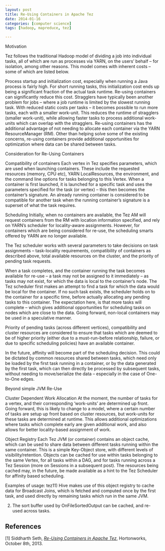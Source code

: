 ```yaml
---
layout: post
title: Re-Using Containers in Apache Tez
date: 2014-01-16 
categories: [computer science]
tags: [hadoop, mapreduce, tez]

---
```


Motivation

Tez follows the traditional Hadoop model of dividing a job into individual tasks, all of which are run as processes via YARN, on the users’ behalf – for isolation, among other reasons. This model comes with inherent costs – some of which are listed below.

Process startup and initialization cost, especially when running a Java process is fairly high. For short running tasks, this initialization cost ends up being a significant fraction of the actual task runtime. Re-using containers can significantly reduce this cost.
Stragglers have typically been another problem for jobs – where a job runtime is limited by the slowest running task. With reduced static costs per tasks – it becomes possible to run more tasks, each with a smaller work-unit. This reduces the runtime of stragglers (smaller work-unit), while allowing faster tasks to process additional work-units which can overlap with the stragglers.
Re-using containers has the additional advantage of not needing to allocate each container via the YARN ResourceManager (RM).
Other than helping solve some of the existing concerns, re-using containers provide additional opportunities for optimization where data can be shared between tasks.

Consideration for Re-Using Containers

Compatibility of containers
Each vertex in Tez specifies parameters, which are used when launching containers. These include the requested resources (memory, CPU etc), YARN LocalResources, the environment, and the command line options for tasks belonging to this Vertex. When a container is first launched, it is launched for a specific task and uses the parameters specified for the task (or vertex) – this then becomes the container’s signature. An already running container is considered to be compatible for another task when the running container’s signature is a superset of what the task requires.

Scheduling
Initially, when no containers are available, the Tez AM will request containers from the RM with location information specified, and rely on YARN’s scheduler for locality-aware assignments. However, for containers which are being considered for re-use, the scheduling smarts offered by YARN are no longer available.

The Tez scheduler works with several parameters to take decisions on task assignments –  task-locality requirements, compatibility of containers as described above, total available resources on the cluster, and the priority of pending task requests.

When a task completes, and the container running the task becomes available for re-use – a task may not be assigned to it immediately – as tasks may not exist, for which the data is local to the container’s node. The Tez scheduler first makes an attempt to find a task for which the data would be local for the container. If no such task exists, the scheduler holds on to the container for a specific time, before actually allocating any pending tasks to this container. The expectation here, is that more tasks will complete – which gives additional opportunities for scheduling tasks on nodes which are close to the data. Going forward, non-local containers may be used in a speculative manner.

Priority of pending tasks (across different vertices), compatibility and cluster resources are considered to ensure that tasks which are deemed to be of higher priority (either due to a must-run-before relationship, failure, or due to specific scheduling policies) have an available container.

In the future, affinity will become part of the scheduling decision. This could be dictated by common resources shared between tasks, which need only be loaded by the first task running in a container, or by the data generated by the first task, which can then directly be processed by subsequent tasks, without needing to move/serialize the data – especially in the case of One-to-One edges.

Beyond simple JVM Re-Use

Cluster Dependent Work Allocation
At the moment, the number of tasks for a vertex, and their corresponding ‘work-units’ are determined up front. Going forward, this is likely to change to a model, where a certain number of tasks are setup up front based on cluster resources, but work-units for these tasks are determined at runtime. This allows additional optimizations where tasks which complete early are given additional work, and also allows for better locality-based assignment of work.

Object Registry
Each Tez JVM (or container) contains an object cache, which can be used to share data between different tasks running within the same container. This is a simple Key-Object store, with different levels of visibility/retention. Objects can be cached for use within tasks belonging to the same Vertex, for all tasks within a DAG, and for tasks running across a Tez Session (more on Sessions in a subsequent post). The resources being cached may, in the future, be made available as a hint to the Tez Scheduler for affinity based scheduling.

Examples of usage:
tez11) Hive makes use of this object registry to cache data for Broadcast Joins, which is fetched and computed once by the first task, and used directly by remaining tasks which run in the same JVM.

2) The sort buffer used by OnFileSortedOutput can be cached, and re-used across tasks.





References
--
[1] Siddharth Seth, [*Re-Using Containers in Apache Tez*](http://hortonworks.com/blog/re-using-containers-in-apache-tez/), Hortonworks, October 8th, 2013.